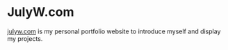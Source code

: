 # JulyW.com
[julyw.com](https://julyw.com/) is my personal portfolio website to introduce myself and display my projects.